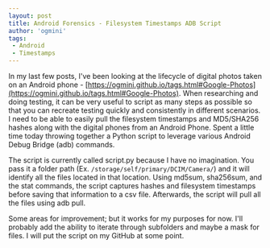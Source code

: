 ```yaml
---
layout: post
title: Android Forensics - Filesystem Timestamps ADB Script 
author: 'ogmini'
tags:
 - Android
 - Timestamps
---
```


In my last few posts, I've been looking at the lifecycle of digital photos taken on an Android phone - [https://ogmini.github.io/tags.html#Google-Photos](https://ogmini.github.io/tags.html#Google-Photos). When researching and doing testing, it can be very useful to script as many steps as possible so that you can recreate testing quickly and consistently in different scenarios. I need to be able to easily pull the filesystem timestamps and MD5/SHA256 hashes along with the digital phones from an Android Phone. Spent a little time today throwing together a Python script to leverage various Android Debug Bridge (adb) commands.

The script is currently called script.py because I have no imagination. You pass it a folder path (Ex. `/storage/self/primary/DCIM/Camera/`) and it will identify all the files located in that location. Using md5sum, sha256sum, and the stat commands, the script captures hashes and filesystem timestamps before saving that information to a csv file. Afterwards, the script will pull all the files using adb pull.   

Some areas for improvement; but it works for my purposes for now. I'll probably add the ability to iterate through subfolders and maybe a mask for files. I will put the script on my GitHub at some point.